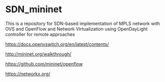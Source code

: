 # SDN_mininet
 This is a repository for SDN-based implementation of MPLS network with OVS and OpenFlow and Network Virtualization using OpenDayLight controller for remote approaches

https://docs.openvswitch.org/en/latest/contents/

http://mininet.org/walkthrough/

https://github.com/mininet/openflow

https://networkx.org/
